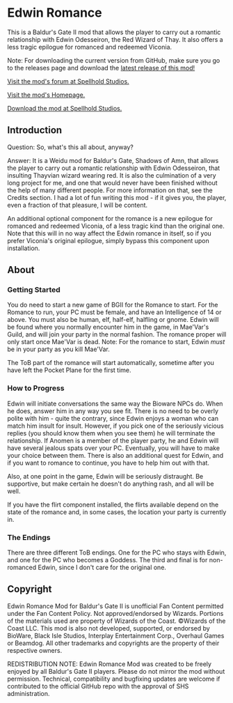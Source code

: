 # Edwin Romance
This is a Baldur's Gate II mod that allows the player to carry out a romantic relationship with Edwin Odesseiron, the Red Wizard of Thay. It also offers a less tragic epilogue for romanced and redeemed Viconia.

Note: For downloading the current version from GitHub, make sure you go to the releases page and download the [latest release of this mod!](https://github.com/SpellholdStudios/Edwin_Romance/releases)

[Visit the mod's forum at Spellhold Studios.](http://www.shsforums.net/forum/69-edwin-romance/)

[Visit the mod's Homepage.](http://www.spellholdstudios.net/ie/edwin)

[Download the mod at Spellhold Studios.](http://www.shsforums.net/files/file/1003-edwin-romance/)

## Introduction

Question: So, what's this all about, anyway?

Answer: It is a Weidu mod for Baldur's Gate, Shadows of Amn, that allows the player to carry out a romantic relationship with Edwin Odesseiron, that insulting Thayvian wizard wearing red. It is also the culmination of a very long project for me, and one that would never have been finished without the help of many different people. For more information on that, see the Credits section. I had a lot of fun writing this mod - if it gives you, the player, even a fraction of that pleasure, I will be content.

An additional optional component for the romance is a new epilogue for romanced and redeemed Viconia, of a less tragic kind than the original one. Note that this will in no way affect the Edwin romance in itself, so if you prefer Viconia's original epilogue, simply bypass this component upon installation.

## About
### Getting Started

You do need to start a new game of BGII for the Romance to start. For the Romance to run, your PC must be female, and have an Intelligence of 14 or above. You must also be human, elf, half-elf, halfling or gnome. Edwin will be found where you normally encounter him in the game, in Mae'Var's Guild, and will join your party in the normal fashion. The romance proper will only start once Mae'Var is dead. Note: For the romance to start, Edwin *must* be in your party as you kill Mae'Var.

The ToB part of the romance will start automatically, sometime after you have left the Pocket Plane for the first time.

### How to Progress

Edwin will initiate conversations the same way the Bioware NPCs do. When he does, answer him in any way you see fit. There is no need to be overly polite with him - quite the contrary, since Edwin enjoys a woman who can match him insult for insult. However, if you pick one of the seriously vicious replies (you should know them when you see them) he will terminate the relationship. If Anomen is a member of the player party, he and Edwin will have several jealous spats over your PC. Eventually, you will have to make your choice between them. There is also an additional quest for Edwin, and if you want to romance to continue, you have to help him out with that.

Also, at one point in the game, Edwin will be seriously distraught. Be supportive, but make certain he doesn't do anything rash, and all will be well.

If you have the flirt component installed, the flirts available depend on the state of the romance and, in some cases, the location your party is currently in.

### The Endings

There are three different ToB endings. One for the PC who stays with Edwin, and one for the PC who becomes a Goddess. The third and final is for non-romanced Edwin, since I don't care for the original one.

## Copyright

Edwin Romance Mod for Baldur's Gate II is unofficial Fan Content permitted under the Fan Content Policy. Not approved/endorsed by Wizards. Portions of the materials used are property of Wizards of the Coast. ©Wizards of the Coast LLC.
This mod is also not developed, supported, or endorsed by BioWare, Black Isle Studios, Interplay Entertainment Corp., Overhaul Games or Beamdog. All other trademarks and copyrights are the property of their respective owners.

REDISTRIBUTION NOTE: Edwin Romance Mod was created to be freely enjoyed by all Baldur's Gate II players. Please do not mirror the mod without permission. Technical, compatibility and bugfixing updates are welcome if contributed to the official GitHub repo with the approval of SHS administration.

